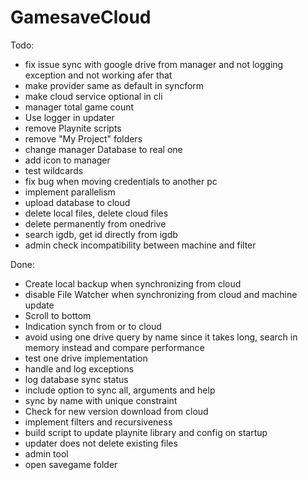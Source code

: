 # GamesaveCloud

Todo:
- fix issue sync with google drive from manager and not logging exception and not working afer that
- make provider same as default in syncform
- make cloud service optional in cli
- manager total game count
- Use logger in updater
- remove Playnite scripts
- remove "My Project" folders
- change manager Database to real one
- add icon to manager
- test wildcards
- fix bug when moving credentials to another pc
- implement parallelism
- upload database to cloud
- delete local files, delete cloud files
- delete permanently from onedrive
- search igdb, get id directly from igdb
- admin check incompatibility between machine and filter

Done:
- Create local backup when synchronizing from cloud
- disable File Watcher when synchronizing from cloud and machine update
- Scroll to bottom
- Indication synch from or to cloud
- avoid using one drive query by name since it takes long, search in memory instead and compare performance
- test one drive implementation
- handle and log exceptions
- log database sync status
- include option to sync all, arguments and help
- sync by name with unique constraint
- Check for new version download from cloud
- implement filters and recursiveness
- build script to update playnite library and config on startup
- updater does not delete existing files
- admin tool
- open savegame folder